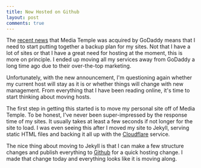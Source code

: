 ```yaml
---
title: Now Hosted on Github
layout: post
comments: true
---
```


The [recent news][mt] that Media Temple was acquired by GoDaddy means that I need to start putting together a backup plan for my sites. Not that I have a lot of sites or that I have a great need for hosting at the moment, this is more on principle. I ended up moving all my services away from GoDaddy a long time ago due to their over-the-top marketing.

Unfortunately, with the new announcement, I'm questioning again whether my current host will stay as it is or whether things will change with new management. From everything that I have been reading online, it's time to start thinking about moving hosts.

<!--more-->

The first step in getting this started is to move my personal site off of Media Temple. To be honest, I've never been super-impressed by the response time of my sites. It usually takes at least a few seconds if not longer for the site to load. I was even seeing this after I moved my site to Jekyll, serving static HTML files and backing it all up with the [Cloudflare](http://www.cloudflare.com) service.

The nice thing about moving to Jekyll is that I can make a few structure changes and publish everything to [Github](http://www.github.com) for a quick hosting change. I made that change today and everything looks like it is moving along.

[mt]: http://www.theverge.com/2013/10/15/4841188/godaddy-acquires-media-temple-web-hosting